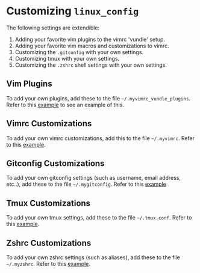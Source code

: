 # Customizing ``linux_config``

The following settings are extendible:

1.  Adding your favorite vim plugins to the vimrc 'vundle' setup.
2.  Adding your favorite vim macros and customizations to vimrc.
3.  Customizing the ``.gitconfig`` with your own settings.
4.  Customizing tmux with your own settings.
5.  Customizing the ``.zshrc`` shell settings with your own settings.


## Vim Plugins

To add your own plugins, add these to the file ``~/.myvimrc_vundle_plugins``.
Refer to this [example](example_custom/myvimrc_vundle_plugins) to see an example of this.

## Vimrc Customizations

To add your own vimrc customizations, add this to the file
``~/.myvimrc``.  Refer to this [example](example_custom/myvimrc).


## Gitconfig Customizations

To add your own gitconfig settings (such as username, email address, etc..),
add these to the file ``~/.mygitconfig``.  Refer to this [example](example_custom/mygitconfig)



## Tmux Customizations

To add your own tmux settings, add these to the file ``~/.tmux.conf``.  Refer
to this [example](example_custom/mytmux.conf).


## Zshrc Customizations

To add your own zshrc settings (such as aliases), add these to the
file ``~/.myzshrc``.  Refer to this [example](example_custom/myzshrc).
